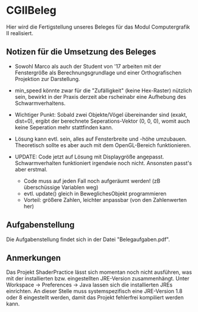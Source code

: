 # CGIIBeleg
Hier wird die Fertigstellung unseres Beleges für das Modul Computergrafik II realisiert.

## Notizen für die Umsetzung des Beleges
* Sowohl Marco als auch der Student von '17 arbeiten mit der Fenstergröße als Berechnungsgrundlage und einer Orthografischen Projektion zur Darstellung.
* min\_speed könnte zwar für die "Zufälligkeit" (keine Hex-Raster) nützlich sein, bewirkt in der Praxis derzeit abe rscheinabr eine Aufhebung des Schwarmverhaltens.
* Wichtiger Punkt: Sobald zwei Objekte/Vögel übereinander sind (exakt, dist=0), ergibt der berechnete Seperations-Vektor (0, 0, 0), womit auch keine Seperation mehr stattfinden kann.
* Lösung kann evtl. sein, alles auf Fensterbreite und -höhe umzubauen. Theoretisch sollte es aber auch mit dem OpenGL-Bereich funktionieren.

* UPDATE: Code jetzt auf Lösung mit Displaygröße angepasst. Schwarmverhalten funktioniert irgendwie noch nicht. Ansonsten passt's aber erstmal.
	* Code muss auf jeden Fall noch aufgeräumt werden! (zB überschüssige Variablen weg)
	* evtl. update() gleich in BeweglichesObjekt programmieren
	* Vorteil: größere Zahlen, leichter anpassbar (von den Zahlenwerten her)


## Aufgabenstellung

Die Aufgabenstellung findet sich in der Datei "Belegaufgaben.pdf".

## Anmerkungen

Das Projekt ShaderPractice lässt sich momentan noch nicht ausführen, was mit der installierten bzw. eingestellten JRE-Version zusammenhängt. Unter Workspace -> Preferences -> Java lassen sich die installierten JREs einrichten. An dieser Stelle muss systemspezifisch eine JRE-Version 1.8 oder 8 eingestellt werden, damit das Projekt fehlerfrei kompiliert werden kann.
